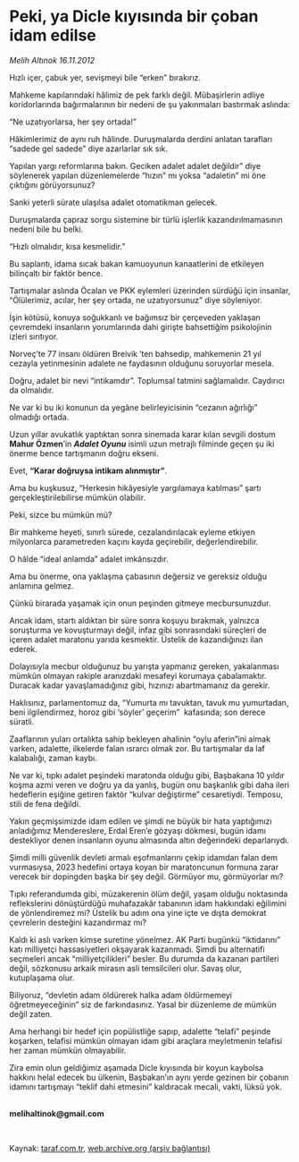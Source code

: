 # Peki, ya Dicle kıyısında bir çoban idam edilse 

*Melih Altınok 16.11.2012*

<div class="yazi"><p>Hızlı içer, çabuk yer, sevişmeyi bile “erken” bırakırız. </p>
<p>Mahkeme kapılarındaki hâlimiz de pek farklı değil. Mübaşirlerin adliye koridorlarında bağırmalarının bir nedeni de şu yakınmaları bastırmak aslında: </p>
<p>“Ne uzatıyorlarsa, her şey ortada!”</p>
<p>Hâkimlerimiz de aynı ruh hâlinde. Duruşmalarda derdini anlatan tarafları “sadede gel sadede” diye azarlarlar sık sık.</p>
<p>Yapılan yargı reformlarına bakın. Geciken adalet adalet değildir” diye söylenerek yapılan düzenlemelerde “hızın” mı yoksa “adaletin” mi öne çıktığını görüyorsunuz?</p>
<p>Sanki yeterli sürate ulaşılsa adalet otomatikman gelecek.</p>
<p>Duruşmalarda çapraz sorgu sistemine bir türlü işlerlik kazandırılmamasının nedeni bile bu belki.</p>
<p>“Hızlı olmalıdır, kısa kesmelidir.”</p>
<p>Bu saplantı, idama sıcak bakan kamuoyunun kanaatlerini de etkileyen bilinçaltı bir faktör bence.</p>
<p>Tartışmalar aslında Öcalan ve PKK eylemleri üzerinden sürdüğü için insanlar, “Ölülerimiz, acılar, her şey ortada, ne uzatıyorsunuz” diye söyleniyor.</p>
<p>İşin kötüsü, konuya soğukkanlı ve bağımsız bir çerçeveden yaklaşan çevremdeki insanların yorumlarında dahi girişte bahsettiğim psikolojinin izleri sırıtıyor.</p>
<p>Norveç’te 77 insanı öldüren Breivik<b> </b>’ten bahsedip, mahkemenin 21 yıl cezayla yetinmesinin adalete ne faydasının olduğunu soruyorlar mesela.</p>
<p>Doğru, adalet bir nevi “intikamdır”. Toplumsal tatmini sağlamalıdır. Caydırıcı da olmalıdır.</p>
<p>Ne var ki bu iki konunun da yegâne belirleyicisinin “cezanın ağırlığı” olmadığı ortada. </p>
<p>Uzun yıllar avukatlık yaptıktan sonra sinemada karar kılan sevgili dostum <b>Mahur Özmen</b>’in <b><i>Adalet Oyunu</i></b> isimli uzun metrajlı filminde geçen şu iki önerme bence tartışmanın doğru ekseni.</p>
<p>Evet, <b>“Karar doğruysa intikam alınmıştır”</b>.</p>
<p>Ama bu kuşkusuz, “Herkesin hikâyesiyle yargılamaya katılması” şartı gerçekleştirilebilirse mümkün olabilir.</p>
<p>Peki, sizce bu mümkün mü? </p>
<p>Bir mahkeme heyeti, sınırlı sürede, cezalandırılacak eyleme etkiyen milyonlarca parametreden kaçını kayda geçirebilir, değerlendirebilir.</p>
<p>O hâlde “ideal anlamda” adalet imkânsızdır. </p>
<p>Ama bu önerme, ona yaklaşma çabasının değersiz ve gereksiz olduğu anlamına gelmez.</p>
<p>Çünkü birarada yaşamak için onun peşinden gitmeye mecbursunuzdur.</p>
<p>Ancak idam, startı aldıktan bir süre sonra koşuyu bırakmak, yalnızca soruşturma ve kovuşturmayı değil, infaz gibi sonrasındaki süreçleri de içeren adalet maratonu yarıda kesmektir. Üstelik de kazandığınızı ilan ederek.</p>
<p>Dolayısıyla mecbur olduğunuz bu yarışta yapmanız gereken, yakalanması mümkün olmayan rakiple aranızdaki mesafeyi korumaya çabalamaktır. Duracak kadar yavaşlamadığınız gibi, hızınızı abartmamanız da gerekir.</p>
<p>Haklısınız, parlamentomuz da, “Yumurta mı tavuktan, tavuk mu yumurtadan, beni ilgilendirmez, horoz gibi ‘söyler’ geçerim”  kafasında; son derece süratli.</p>
<p>Zaaflarının yuları ortalıkta sahip bekleyen ahalinin “oylu aferin”ini almak varken, adalette, ilkelerde falan ısrarcı olmak zor. Bu tartışmalar da laf kalabalığı, zaman kaybı.</p>
<p>Ne var ki, tıpkı adalet peşindeki maratonda olduğu gibi, Başbakana 10 yıldır koşma azmi veren ve doğru ya da yanlış, bugün onu başkanlık gibi daha ileri hedeflerin eşiğine getiren faktör “kulvar değiştirme” cesaretiydi. Temposu, stili de fena değildi.</p>
<p>Yakın geçmişsimizde idam edilen ve şimdi ne büyük bir hata yaptığımızı anladığımız Mendereslere, Erdal Eren’e gözyaşı dökmesi, bugün idamı destekliyor denen insanların oyunu almasında altın değerindeki deparlarıydı.</p>
<p>Şimdi milli güvenlik devleti armalı eşofmanlarını çekip idamdan falan dem vurmasıysa, 2023 hedefini ortaya koyan bir maratoncunun formuna zarar verecek bir dopingden başka bir şey değil. Görmüyor mu, görmüyorlar mı?</p>
<p>Tıpkı referandumda gibi, müzakerenin ölüm değil, yaşam olduğu noktasında reflekslerini dönüştürdüğü muhafazakâr tabanının idam hakkındaki eğilimini de yönlendiremez mi? Üstelik bu adım ona yine içte ve dışta demokrat çevrelerin desteğini kazandırmaz mı?</p>
<p>Kaldı ki aslı varken kimse suretine yönelmez. AK Parti bugünkü “iktidarını” katı milliyetçi hassasiyetleri okşayarak kazanmadı. Şimdi bu alternatifi seçmeleri ancak “milliyetçilikleri” besler. Bu durumda da kazanan partileri değil, sözkonusu arkaik mirasın asli temsilcileri olur. Savaş olur, kutuplaşama olur.</p>
<p>Biliyoruz, “devletin adam öldürerek halka adam öldürmemeyi öğretmeyeceğinin” siz de farkındasınız. Yasal bir düzenleme de mümkün değil zaten.</p>
<p>Ama herhangi bir hedef için popülistliğe sapıp, adalette “telafi” peşinde koşarken, telafisi mümkün olmayan idam gibi araçlara meyletmenin telafisi her zaman mümkün olmayabilir.</p>
<p>Zira emin olun geldiğimiz aşamada Dicle kıyısında bir koyun kaybolsa hakkını helal edecek bu ülkenin, Başbakan’ın aynı yerde gezinen bir çobanın idamını tartışmayı “teklif dahi etmesini” kaldıracak mecali, vakti, lüksü yok.</p><b>
<p><br/>melihaltinok@gmail.com</p>
<p></p></b> 
</div>

Kaynak: [taraf.com.tr](http://www.taraf.com.tr/melih-altinok/makale-peki-ya-dicle-kiyisinda-bir-coban-idam-edilse.htm), [web.archive.org (arşiv bağlantısı)](http://web.archive.org/web/20131114184259/http://www.taraf.com.tr/melih-altinok/makale-peki-ya-dicle-kiyisinda-bir-coban-idam-edilse.htm)
